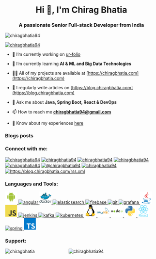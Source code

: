 <h1 align="center">Hi 👋, I'm Chirag Bhatia</h1>
<h3 align="center">A passionate Senior Full-stack Developer from India</h3>

<p align="left"> <img src="https://komarev.com/ghpvc/?username=chiragbhatia94&label=Profile%20views&color=0e75b6&style=flat" alt="chiragbhatia94" /> </p>

<p align="left"> <a href="https://twitter.com/chiragbhatia94" target="blank"><img src="https://img.shields.io/twitter/follow/chiragbhatia94?logo=twitter&style=for-the-badge" alt="chiragbhatia94" /></a> </p>

- 🔭 I’m currently working on [ur-folio](https://github.com/chiragbhatia94/ur-folio)

- 🌱 I’m currently learning **AI & ML and Big Data Technologies**

- 👨‍💻 All of my projects are available at [https://chiragbhatia.com](https://chiragbhatia.com)

- 📝 I regularly write articles on [https://blog.chiragbhatia.com](https://blog.chiragbhatia.com)

- 💬 Ask me about **Java, Spring Boot, React & DevOps**

- 📫 How to reach me **chiragbhatia94@gmail.com**

- 📄 Know about my experiences [here](https://drive.google.com/file/d/1-5ehagRMcKR8YoMnOvwX9pyxV2Dh4GY0/view)

### Blogs posts
<!-- BLOG-POST-LIST:START -->
<!-- BLOG-POST-LIST:END -->

<h3 align="left">Connect with me:</h3>
<p align="left">
<a href="https://twitter.com/chiragbhatia94" target="blank"><img align="center" src="https://raw.githubusercontent.com/rahuldkjain/github-profile-readme-generator/master/src/images/icons/Social/twitter.svg" alt="chiragbhatia94" height="30" width="40" /></a>
<a href="https://linkedin.com/in/chiragbhatia94" target="blank"><img align="center" src="https://raw.githubusercontent.com/rahuldkjain/github-profile-readme-generator/master/src/images/icons/Social/linked-in-alt.svg" alt="chiragbhatia94" height="30" width="40" /></a>
<a href="https://stackoverflow.com/users/chiragbhatia94" target="blank"><img align="center" src="https://raw.githubusercontent.com/rahuldkjain/github-profile-readme-generator/master/src/images/icons/Social/stack-overflow.svg" alt="chiragbhatia94" height="30" width="40" /></a>
<a href="https://fb.com/chiragbhatia94" target="blank"><img align="center" src="https://raw.githubusercontent.com/rahuldkjain/github-profile-readme-generator/master/src/images/icons/Social/facebook.svg" alt="chiragbhatia94" height="30" width="40" /></a>
<a href="https://instagram.com/chiragbhatia94" target="blank"><img align="center" src="https://raw.githubusercontent.com/rahuldkjain/github-profile-readme-generator/master/src/images/icons/Social/instagram.svg" alt="chiragbhatia94" height="30" width="40" /></a>
<a href="https://hashnode.com/@chiragbhatia94" target="blank"><img align="center" src="https://raw.githubusercontent.com/rahuldkjain/github-profile-readme-generator/master/src/images/icons/Social/hashnode.svg" alt="@chiragbhatia94" height="30" width="40" /></a>
<a href="https://www.youtube.com/c/chiragbhatia94" target="blank"><img align="center" src="https://raw.githubusercontent.com/rahuldkjain/github-profile-readme-generator/master/src/images/icons/Social/youtube.svg" alt="chiragbhatia94" height="30" width="40" /></a>
<a href="/https://blog.chiragbhatia.com/rss.xml" target="blank"><img align="center" src="https://raw.githubusercontent.com/rahuldkjain/github-profile-readme-generator/master/src/images/icons/Social/rss.svg" alt="https://blog.chiragbhatia.com/rss.xml" height="30" width="40" /></a>
</p>

<h3 align="left">Languages and Tools:</h3>
<p align="left"> <a href="https://developer.android.com" target="_blank" rel="noreferrer"> <img src="https://raw.githubusercontent.com/devicons/devicon/master/icons/android/android-original-wordmark.svg" alt="android" width="40" height="40"/> </a> <a href="https://angular.io" target="_blank" rel="noreferrer"> <img src="https://angular.io/assets/images/logos/angular/angular.svg" alt="angular" width="40" height="40"/> </a> <a href="https://www.docker.com/" target="_blank" rel="noreferrer"> <img src="https://raw.githubusercontent.com/devicons/devicon/master/icons/docker/docker-original-wordmark.svg" alt="docker" width="40" height="40"/> </a> <a href="https://www.elastic.co" target="_blank" rel="noreferrer"> <img src="https://www.vectorlogo.zone/logos/elastic/elastic-icon.svg" alt="elasticsearch" width="40" height="40"/> </a> <a href="https://firebase.google.com/" target="_blank" rel="noreferrer"> <img src="https://www.vectorlogo.zone/logos/firebase/firebase-icon.svg" alt="firebase" width="40" height="40"/> </a> <a href="https://git-scm.com/" target="_blank" rel="noreferrer"> <img src="https://www.vectorlogo.zone/logos/git-scm/git-scm-icon.svg" alt="git" width="40" height="40"/> </a> <a href="https://grafana.com" target="_blank" rel="noreferrer"> <img src="https://www.vectorlogo.zone/logos/grafana/grafana-icon.svg" alt="grafana" width="40" height="40"/> </a> <a href="https://www.java.com" target="_blank" rel="noreferrer"> <img src="https://raw.githubusercontent.com/devicons/devicon/master/icons/java/java-original.svg" alt="java" width="40" height="40"/> </a> <a href="https://developer.mozilla.org/en-US/docs/Web/JavaScript" target="_blank" rel="noreferrer"> <img src="https://raw.githubusercontent.com/devicons/devicon/master/icons/javascript/javascript-original.svg" alt="javascript" width="40" height="40"/> </a> <a href="https://www.jenkins.io" target="_blank" rel="noreferrer"> <img src="https://www.vectorlogo.zone/logos/jenkins/jenkins-icon.svg" alt="jenkins" width="40" height="40"/> </a> <a href="https://kafka.apache.org/" target="_blank" rel="noreferrer"> <img src="https://www.vectorlogo.zone/logos/apache_kafka/apache_kafka-icon.svg" alt="kafka" width="40" height="40"/> </a> <a href="https://kubernetes.io" target="_blank" rel="noreferrer"> <img src="https://www.vectorlogo.zone/logos/kubernetes/kubernetes-icon.svg" alt="kubernetes" width="40" height="40"/> </a> <a href="https://www.linux.org/" target="_blank" rel="noreferrer"> <img src="https://raw.githubusercontent.com/devicons/devicon/master/icons/linux/linux-original.svg" alt="linux" width="40" height="40"/> </a> <a href="https://www.mysql.com/" target="_blank" rel="noreferrer"> <img src="https://raw.githubusercontent.com/devicons/devicon/master/icons/mysql/mysql-original-wordmark.svg" alt="mysql" width="40" height="40"/> </a> <a href="https://nodejs.org" target="_blank" rel="noreferrer"> <img src="https://raw.githubusercontent.com/devicons/devicon/master/icons/nodejs/nodejs-original-wordmark.svg" alt="nodejs" width="40" height="40"/> </a> <a href="https://www.python.org" target="_blank" rel="noreferrer"> <img src="https://raw.githubusercontent.com/devicons/devicon/master/icons/python/python-original.svg" alt="python" width="40" height="40"/> </a> <a href="https://reactjs.org/" target="_blank" rel="noreferrer"> <img src="https://raw.githubusercontent.com/devicons/devicon/master/icons/react/react-original-wordmark.svg" alt="react" width="40" height="40"/> </a> <a href="https://spring.io/" target="_blank" rel="noreferrer"> <img src="https://www.vectorlogo.zone/logos/springio/springio-icon.svg" alt="spring" width="40" height="40"/> </a> <a href="https://www.typescriptlang.org/" target="_blank" rel="noreferrer"> <img src="https://raw.githubusercontent.com/devicons/devicon/master/icons/typescript/typescript-original.svg" alt="typescript" width="40" height="40"/> </a> </p>


<h3 align="left">Support:</h3>
<p><a href="https://www.buymeacoffee.com/chiragbhatia"> <img align="left" src="https://cdn.buymeacoffee.com/buttons/v2/default-yellow.png" height="50" width="210" alt="chiragbhatia" /></a><a href="https://ko-fi.com/chiragbhatia94"> <img align="left" src="https://cdn.ko-fi.com/cdn/kofi3.png?v=3" height="50" width="210" alt="chiragbhatia94" /></a></p><br><br>


<!-- <p><img align="left" src="https://github-readme-stats.vercel.app/api/top-langs?username=chiragbhatia94&show_icons=true&locale=en&layout=compact" alt="chiragbhatia94" /></p>

<p>&nbsp;<img align="center" src="https://github-readme-stats.vercel.app/api?username=chiragbhatia94&show_icons=true&locale=en" alt="chiragbhatia94" /></p> -->
